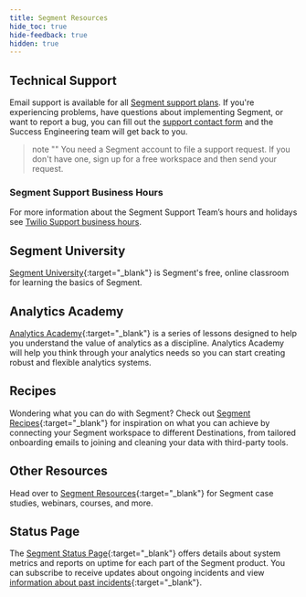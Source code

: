 ```yaml
---
title: Segment Resources
hide_toc: true
hide-feedback: true
hidden: true
---
```


## Technical Support

Email support is available for all [Segment support plans](https://segment.com/support-plans/). If you're experiencing problems, have questions about implementing Segment, or want to report a bug, you can fill out the [support contact form](https://segment.com/help/contact/) and the Success Engineering team will get back to you.

> note ""
> You need a Segment account to file a support request. If you don't have one, sign up for a free workspace and then send your request.

### Segment Support Business Hours

For more information about the  Segment Support Team’s hours and holidays see [Twilio Support business hours](https://support.twilio.com/hc/en-us/articles/223136127-Twilio-Support-business-hours).

## Segment University

[Segment University](https://university.segment.com/?utm=docs){:target="_blank"} is Segment's free, online classroom for learning the basics of Segment.

## Analytics Academy

[Analytics Academy](https://segment.com/academy/?utm=docs){:target="_blank"}  is a series of lessons designed to help you understand the value of analytics as a discipline. Analytics Academy will help you think through your analytics needs so you can start creating robust and flexible analytics systems.

## Recipes

Wondering what you can do with Segment? Check out [Segment Recipes](https://segment.com/recipes/?utm=docs){:target="_blank"} for inspiration on what you can achieve by connecting your Segment workspace to different Destinations, from tailored onboarding emails to joining and cleaning your data with third-party tools.

## Other Resources

Head over to [Segment Resources](https://segment.com/resources/?utm=docs){:target="_blank"} for Segment case studies, webinars, courses, and more.

## Status Page

The [Segment Status Page](https://status.segment.com/){:target="_blank"} offers details about system metrics and reports on uptime for each part of the Segment product. You can subscribe to receive updates about ongoing incidents and view [information about past incidents](https://status.segment.com/#past-incidents){:target="_blank"}. 

